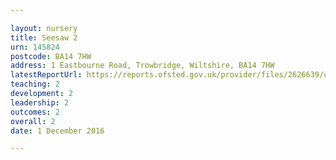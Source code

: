 ```yaml
---

layout: nursery
title: Seesaw 2
urn: 145824
postcode: BA14 7HW
address: 1 Eastbourne Road, Trowbridge, Wiltshire, BA14 7HW
latestReportUrl: https://reports.ofsted.gov.uk/provider/files/2626639/urn/145824.pdf
teaching: 2
development: 2
leadership: 2
outcomes: 2
overall: 2
date: 1 December 2016

---
```


